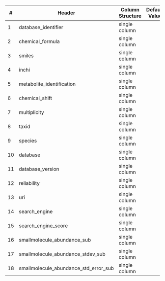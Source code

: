 | # |Header  | Column Structure  | Default Value  | Required | Min Length | Max Length |
|---|--------|-------------------|----------------|----------|------------|------------|
| 1 | database_identifier | single column |  | False | - | - |
| 2 | chemical_formula | single column |  | False | - | - |
| 3 | smiles | single column |  | False | - | - |
| 4 | inchi | single column |  | False | - | - |
| 5 | metabolite_identification | single column |  | True | 2 | - |
| 6 | chemical_shift | single column |  | False | - | - |
| 7 | multiplicity | single column |  | False | - | - |
| 8 | taxid | single column |  | False | - | - |
| 9 | species | single column |  | False | - | - |
| 10 | database | single column |  | False | - | - |
| 11 | database_version | single column |  | False | - | - |
| 12 | reliability | single column |  | False | - | - |
| 13 | uri | single column |  | False | - | - |
| 14 | search_engine | single column |  | False | - | - |
| 15 | search_engine_score | single column |  | False | - | - |
| 16 | smallmolecule_abundance_sub | single column |  | False | - | - |
| 17 | smallmolecule_abundance_stdev_sub | single column |  | False | - | - |
| 18 | smallmolecule_abundance_std_error_sub | single column |  | False | - | - |
